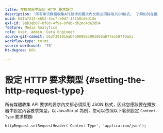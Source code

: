 ```yaml
---
title: 在播放器中設定 HTTP 要求類型
description: '所有串流媒體收集API請求的要求內文都必須採用JSON格式。 了解如何在播放器中設定內容要求類型。 '
uuid: b8fa7233-e654-4acf-a9d7-14158cded13e
exl-id: 9ab3eb07-8f0d-4f9a-8feb-db20c4de3db4
feature: Media Analytics
role: User, Admin, Data Engineer
source-git-commit: b6df391016ab4b9095e3993808a877e3587f0a51
workflow-type: tm+mt
source-wordcount: '78'
ht-degree: 66%

---
```


# 設定 HTTP 要求類型 {#setting-the-http-request-type}

所有媒體收集 API 要求的要求內文都必須採用 JSON 格式，因此您應該要在播放器中設定內容要求類型。以 JavaScript 為例，您可以依照以下範例設定 `Content-Type` 要求標題:

```
httpRequest.setRequestHeader('Content-Type', 'application/json'); 
```
